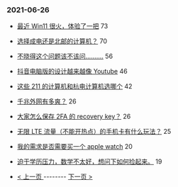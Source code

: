 ### 2021-06-26 
- [最近 Win11 很火，体验了一把](https://www.v2ex.com/t/785901) 73
- [选择成电还是北邮的计算机？](https://www.v2ex.com/t/785907) 70
- [不晓得这个问题该不该问..........](https://www.v2ex.com/t/785837) 56
- [抖音电脑版的设计越来越像 Youtube](https://www.v2ex.com/t/785875) 46
- [这些 211 的计算机和杭电计算机选哪个](https://www.v2ex.com/t/785919) 42
- [千兆外网有多爽？](https://www.v2ex.com/t/785841) 26
- [大家怎么保存 2FA 的 recovery key？](https://www.v2ex.com/t/785855) 26
- [无限 LTE 流量（不能开热点）的手机卡有什么玩法？](https://www.v2ex.com/t/785861) 25
- [我的需求是否需要买一个 apple watch](https://www.v2ex.com/t/785929) 20
- [迫于学历压力，数学不太好，想问下如何捡起来。](https://www.v2ex.com/t/785874) 19 

- [ < 上一页 ](https://github.com/able8/v2ex-hot-record/blob/master/2021-06-25.md) -------- [ 下一页 > ](https://github.com/able8/v2ex-hot-record/blob/master/2021-06-27.md)